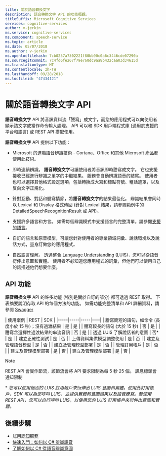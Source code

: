 ```yaml
---
title: 關於語音轉換文字
description: 語音轉換文字 API 的功能概觀。
titleSuffix: Microsoft Cognitive Services
services: cognitive-services
author: v-jerkin
ms.service: cognitive-services
ms.component: speech-service
ms.topic: article
ms.date: 05/07/2018
ms.author: v-jerkin
ms.openlocfilehash: 7cb0257a7302221f80bb90c0a6c3446cde07290a
ms.sourcegitcommit: 7c4fd6fe267f79e760dc9aa8b432caa03d34615d
ms.translationtype: HT
ms.contentlocale: zh-TW
ms.lasthandoff: 09/28/2018
ms.locfileid: "47434121"
---
```

# <a name="about-the-speech-to-text-api"></a>關於語音轉換文字 API

**語音轉換文字** API 將音訊資料流「謄寫」成文字，而您的應用程式可以向使用者顯示該文字或當作命令輸入處理。 API 可以和 SDK 用戶端程式庫 (適用於支援的平台和語言) 或 REST API 搭配使用。

**語音轉換文字** API 提供以下功能：

- Microsoft 的進階語音辨識技術 - Cortana、Office 和其他 Microsoft 產品都使用此技術。

- 即時連續辨識。 **語音轉換文字**可讓使用者將音訊即時謄寫成文字。 它也支援接收已經進行辨識之單字的中繼結果。 服務會自動辨識語音的結尾。 使用者也可以選擇其他格式設定選項，包括轉換成大寫和標點符號、粗話遮罩，以及反向文字正規化。

- 針對互動、對話和聽寫情節，將**語音轉換文字**的結果最佳化。 辨識結果會同時以 Lexical 和 Display 格式傳回 (針對 Lexical 結果，請參閱範例中的 DetailedSpeechRecognitionResult 或 API)。

- 支援許多語言和方言。 如需每個辨識模式中支援語言的完整清單，請參閱[支援的語言](language-support.md#speech-to-text)。

- 自訂的語言和原音模型，可讓您針對使用者的專業領域詞彙、說話環境以及說話方式，量身訂做您的應用程式。

- 自然語言理解。 透過整合 [Language Understanding](https://docs.microsoft.com/azure/cognitive-services/luis/) (LUIS)，您可以從語音衍伸出意圖和實體。 使用者不必知道您應用程式的詞彙，但他們可以使用自己的話描述他們想要什麼。

## <a name="api-capabilities"></a>API 功能

**語音轉換文字** API 的許多功能 (特別是關於自訂的部分) 都可透過 REST 取得。 下表摘要說明存取 API 的每個方法的功能。 如需功能完整清單和 API 詳細資料，請參閱 [Swagger](https://swagger/service/11ed9226-335e-4d08-a623-4547014ba2cc#/)

| 使用案例 | REST | SDK |
|-----|-----|-----|----|
| 謄寫簡短的語句，如命令 (長度小於 15 秒)；沒有過渡結果 | 是 | 是 |
| 謄寫較長的語句 (大於 15 秒) | 否 | 是 |
| 謄寫含選擇性過渡結果的串流音訊 | 否 | 是 |
| 透過 LUIS 了解說話者的意圖 | 否\* | 是 |
| 建立正確性測試 | 是 | 否 |
| 上傳資料集供模型調整使用 | 是 | 否 |
| 建立及管理語音模型 | 是 | 否 |
| 建立及管理模型部署 | 是 | 否 |
| 管理訂用帳戶 | 是 | 否 |
| 建立及管理模型部署 | 是 | 否 |
| 建立及管理模型部署 | 是 | 否 |

> [!NOTE]
> REST API 會實作節流，該節流會將 API 要求限制為每 5 秒 25 個。 訊息標頭會通知限制

\* *您可以使用個別的 LUIS 訂用帳戶來衍伸出 LUIS 意圖和實體。使用此訂用帳戶，SDK 可以為您呼叫 LUIS，並提供實體和意圖結果以及語音謄寫。若使用 REST API，您可以自行呼叫 LUIS，以使用您的 LUIS 訂用帳戶來衍伸出意圖和實體。*

## <a name="next-steps"></a>後續步驟

* [試用認知服務](https://azure.microsoft.com/try/cognitive-services/)
* [快速入門：如何以 C# 辨識語音](quickstart-csharp-dotnet-windows.md)
* [了解如何以 C# 從語音辨識意圖](how-to-recognize-intents-from-speech-csharp.md)
